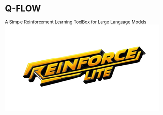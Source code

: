 # Q-FLOW
A Simple Reinforcement Learning ToolBox for Large Language Models
![Alt Text](images/image.png)
